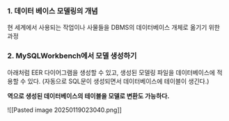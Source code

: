 
### 1. 데이터 베이스 모델링의 개념

현 세계에서 사용되는 작업이나 사물들을 DBMS의 데이터베이스 개체로 옮기기 위한 과정


### 2. MySQLWorkbench에서 모델 생성하기

아래처럼 EER 다이어그램을 생성할 수 있고, 생성된 모델링 파일을 데이터베이스에 적용할 수 있다.
(자동으로 SQL문이 생성되면서 데이터베이스에 테이블이 생긴다.)

**역으로 생성된 데이터베이스의 테이블을 모델로 변환도 가능하다.**

![[Pasted image 20250119023040.png]]

